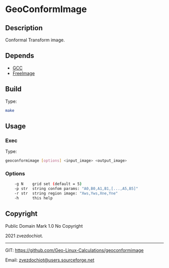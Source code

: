 # GeoConformImage

## Description

Conformal Transform image.

## Depends

* [GCC](https://gcc.gnu.org/)
* [FreeImage](https://freeimage.sourceforge.io/)

## Build

Type:
```sh
make
```

## Usage

### Exec

Type:
```sh
geoconformimage [options] <input_image> <output_image>
```

### Options

```sh
    -g N    grid set (default = 5)
    -p str  string confom params: "A0,B0,A1,B1,[...,A5,B5]"
    -r str  string region image: "Xws,Yws,Xne,Yne"
    -h      this help
```

## Copyright

Public Domain Mark 1.0
 No Copyright


2021 zvezdochiot.

---

 GIT: https://github.com/Geo-Linux-Calculations/geoconformimage

 Email: zvezdochiot@users.sourceforge.net

